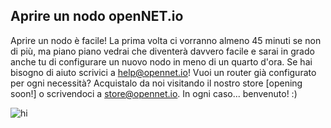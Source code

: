 ## Aprire un nodo openNET.io

Aprire un nodo è facile! La prima volta ci vorranno almeno 45 minuti se non di più, ma piano piano vedrai che diventerà davvero facile e sarai in grado anche tu di configurare un nuovo nodo in meno di un quarto d'ora. Se hai bisogno di aiuto scrivici a [help@opennet.io](mailto:help@opennet.io)! Vuoi un router già configurato per ogni necessità? Acquistalo da noi visitando il nostro store [opening soon!] o scrivendoci a [store@opennet.io](mailto:store@opennet.io). In ogni caso... benvenuto! :)

<img src="https://static.wixstatic.com/media/d29986_f0b149d267fe416386854e7a584236b3~mv2.png/v1/crop/x_0,y_0,w_1026,h_738/fill/w_1025,h_738,al_c/d29986_f0b149d267fe416386854e7a584236b3~mv2.png" alt="hi" class="inline"/>
